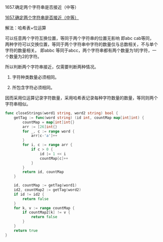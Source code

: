 1657.确定两个字符串是否接近（中等）

[1657.确定两个字符串是否接近（中等）](https://leetcode.cn/problems/determine-if-two-strings-are-close/)



解法：哈希表+位运算



可以任意两个字符互换位置，等同于两个字符串的位置无影响 即abc cab等同，两种字符可以交换位置，等同于两个字符串中字符的数量仅与总数相关，不与单个字符的数量相关。 即abbc 等同于abcc，两个字符串都有两个数量为1的字符，一个数量为2的字符。



所以判断两个字符串接近，仅需要判断两种情况。

1. 字符种类数量必须相同。

2. 所包含字符必须相同。
   
 因而采用位运算记录字符数量，采用哈希表记录每种字符数量的数量，等同则两个字符串相似。



```go
func closeStrings(word1 string, word2 string) bool {
	getTag := func(word string) (id int, countMap map[int]int) {
		countMap = map[int]int{}
		arr := [26]int{}
		for _, c := range word {
			arr[c-'a']++
		}
		for i, c := range arr {
			if c > 0 {
				id |= 1 << i
				countMap[c]++
			}
		}
		return id, countMap
	}

	id, countMap := getTag(word1)
	id2, countMap2 := getTag(word2)
	if id != id2 {
		return false
	}
	for k, v := range countMap {
		if countMap2[k] != v {
			return false
		}
	}
	return true
}
```


